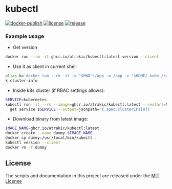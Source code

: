 # kubectl

[![docker-publish](https://github.com/atrakic/kubectl/actions/workflows/docker-publish.yml/badge.svg)](https://github.com/atrakic/kubectl/actions/workflows/docker-publish.yml)
[![license](https://img.shields.io/github/license/atrakic/kubectl.svg)](https://github.com/atrakic/kubectl/blob/master/LICENSE)
[![release](https://img.shields.io/github/release/atrakic/kubectl/all.svg)](https://github.com/atrakic/kubectl/releases)

### Example usage

- Get version
```sh
docker run --rm -it ghcr.io/atrakic/kubectl:latest version --client
```

- Use it as client in current shell
```sh
alias k='docker run --rm -it -v "$PWD":/app -w /app -v "$HOME/.kube:/root/.kube/:ro" --network host ghcr.io/atrakic/kubectl:latest'
k cluster-info
```

- Inside k8s cluster (if RBAC settings allows):
```sh
SERVICE=kubernetes
kubectl run -it --rm --image=ghcr.io/atrakic/kubectl:latest --restart=Never kube-test -- \
  get service $SERVICE --output=jsonpath='{.spec.clusterIPs[0]}'
```

- Download binary from latest image:

```sh
IMAGE_NAME=ghcr.io/atrakic/kubectl:latest
docker create --name dummy $IMAGE_NAME
docker cp dummy:/usr/local/bin/kubectl .
kubectl version --client
docker rm -f dummy
```

## License

The scripts and documentation in this project are released under the [MIT License](LICENSE)
